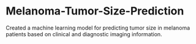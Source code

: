 # Melanoma-Tumor-Size-Prediction
Created a machine learning model for predicting tumor size in melanoma patients based on clinical and diagnostic imaging information.

